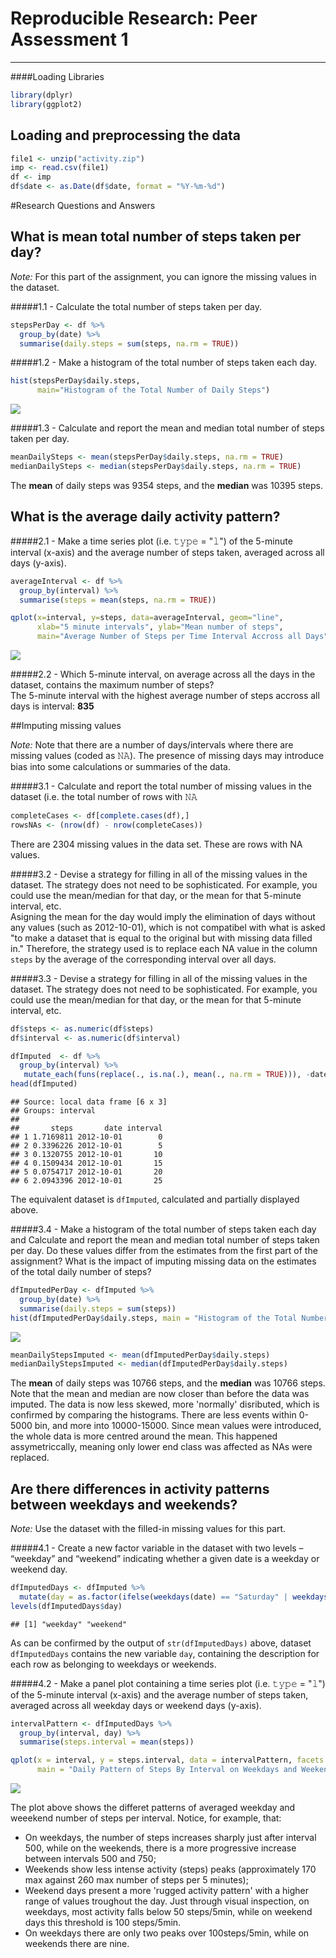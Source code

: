 # Reproducible Research: Peer Assessment 1

___
####Loading Libraries       

```r
library(dplyr)
library(ggplot2)
```


## Loading and preprocessing the data

```r
file1 <- unzip("activity.zip")
imp <- read.csv(file1)
df <- imp
df$date <- as.Date(df$date, format = "%Y-%m-%d")
```
#Research Questions and Answers


## What is mean total number of steps taken per day?
*Note:* For this part of the assignment, you can ignore the missing values in the dataset.

#####1.1 - Calculate the total number of steps taken per day.       

```r
stepsPerDay <- df %>%
  group_by(date) %>%
  summarise(daily.steps = sum(steps, na.rm = TRUE))
```

#####1.2 - Make a histogram of the total number of steps taken each day.       

```r
hist(stepsPerDay$daily.steps,
      main="Histogram of the Total Number of Daily Steps")
```

![](PA1_template_files/figure-html/unnamed-chunk-4-1.png) 

#####1.3 - Calculate and report the mean and median total number of steps taken per day.     

```r
meanDailySteps <- mean(stepsPerDay$daily.steps, na.rm = TRUE)
medianDailySteps <- median(stepsPerDay$daily.steps, na.rm = TRUE)
```
The **mean** of daily steps was 9354 steps, and the **median** was 10395 steps.


## What is the average daily activity pattern?
 
#####2.1 - Make a time series plot (i.e. 𝚝𝚢𝚙𝚎 = "𝚕") of the 5-minute interval (x-axis) and the average number of steps taken, averaged across all days (y-axis).      

```r
averageInterval <- df %>%
  group_by(interval) %>%
  summarise(steps = mean(steps, na.rm = TRUE))

qplot(x=interval, y=steps, data=averageInterval, geom="line",
      xlab="5 minute intervals", ylab="Mean number of steps",
      main="Average Number of Steps per Time Interval Accross all Days")
```

![](PA1_template_files/figure-html/unnamed-chunk-6-1.png) 

#####2.2 - Which 5-minute interval, on average across all the days in the dataset, contains the maximum number of steps?     
The 5-minute interval with the highest average number of steps accross all days is interval: **835**     


##Imputing missing values
  
*Note:* Note that there are a number of days/intervals where there are missing values (coded as 𝙽𝙰). The presence of missing days may introduce bias into some calculations or summaries of the data.      

#####3.1 - Calculate and report the total number of missing values in the dataset (i.e. the total number of rows with 𝙽𝙰     

```r
completeCases <- df[complete.cases(df),]
rowsNAs <- (nrow(df) - nrow(completeCases))
```
There are 2304 missing values in the data set. These are rows with NA values.      

#####3.2 - Devise a strategy for filling in all of the missing values in the dataset. The strategy does not need to be sophisticated. For example, you could use the mean/median for that day, or the mean for that 5-minute interval, etc.          
Asigning the mean for the day would imply the elimination of days without any values (such as 2012-10-01), which is not compatibel with what is asked "to make a dataset that is equal to the original but with missing data filled in."
Therefore, the strategy used is to replace each NA value in the column `steps` by the average of the corresponding interval over all days. 

#####3.3 - Devise a strategy for filling in all of the missing values in the dataset. The strategy does not need to be sophisticated. For example, you could use the mean/median for that day, or the mean for that 5-minute interval, etc.           

```r
df$steps <- as.numeric(df$steps)
df$interval <- as.numeric(df$interval)

dfImputed  <- df %>%
  group_by(interval) %>%
   mutate_each(funs(replace(., is.na(.), mean(., na.rm = TRUE))), -date)
head(dfImputed)
```

```
## Source: local data frame [6 x 3]
## Groups: interval
## 
##       steps       date interval
## 1 1.7169811 2012-10-01        0
## 2 0.3396226 2012-10-01        5
## 3 0.1320755 2012-10-01       10
## 4 0.1509434 2012-10-01       15
## 5 0.0754717 2012-10-01       20
## 6 2.0943396 2012-10-01       25
```
The equivalent dataset is `dfImputed`, calculated and partially displayed above.      

#####3.4 - Make a histogram of the total number of steps taken each day and Calculate and report the mean and median total number of steps taken per day. Do these values differ from the estimates from the first part of the assignment? What is the impact of imputing missing data on the estimates of the total daily number of steps?           

```r
dfImputedPerDay <- dfImputed %>%
  group_by(date) %>%
  summarise(daily.steps = sum(steps))
hist(dfImputedPerDay$daily.steps, main = "Histogram of the Total Number of Daily Steps (with imputed data)")
```

![](PA1_template_files/figure-html/unnamed-chunk-9-1.png) 

```r
meanDailyStepsImputed <- mean(dfImputedPerDay$daily.steps)
medianDailyStepsImputed <- median(dfImputedPerDay$daily.steps)
```
The **mean** of daily steps was 10766 steps, and the **median** was 10766 steps.     
Note that the mean and median are now closer than before the data was imputed. The data is now less skewed, more 'normally' disributed, which is confirmed by comparing the histograms. There are less events within 0-5000 bin, and more into 10000-15000. Since mean values were introduced, the whole data is more centred around the mean. This happened assymetriccally, meaning only lower end class was affected as NAs were replaced.


## Are there differences in activity patterns between weekdays and weekends?
    
*Note:* Use the dataset with the filled-in missing values for this part.       

#####4.1 - Create a new factor variable in the dataset with two levels – “weekday” and “weekend” indicating whether a given date is a weekday or weekend day.     


```r
dfImputedDays <- dfImputed %>%
  mutate(day = as.factor(ifelse(weekdays(date) == "Saturday" | weekdays(date) == "Sunday", yes = "weekend", no = "weekday")))
levels(dfImputedDays$day)
```

```
## [1] "weekday" "weekend"
```
As can be confirmed by the output of `str(dfImputedDays)` above, dataset `dfImputedDays` contains the new variable `day`, containing the description for each row as belonging to weekdays or weekends.


#####4.2 - Make a panel plot containing a time series plot (i.e. 𝚝𝚢𝚙𝚎 = "𝚕") of the 5-minute interval (x-axis) and the average number of steps taken, averaged across all weekday days or weekend days (y-axis).       


```r
intervalPattern <- dfImputedDays %>%
  group_by(interval, day) %>%
  summarise(steps.interval = mean(steps))

qplot(x = interval, y = steps.interval, data = intervalPattern, facets = day ~ ., geom = "line",
      main = "Daily Pattern of Steps By Interval on Weekdays and Weekends", ylab = "Mean Steps")     
```

![](PA1_template_files/figure-html/unnamed-chunk-11-1.png) 
        
The plot above shows the differet patterns of averaged weekday and weeekend number of steps per interval. Notice, for example, that:     

* On weekdays, the number of steps increases sharply just after interval 500, while on the weekends, there is a more progressive increase between intervals 500 and 750;     
* Weekends show less intense activity (steps) peaks (approximately 170 max against 260 max number of steps per 5 minutes);
* Weekend days  present a more 'rugged activity pattern' with a higher range of values troughout the day. Just through visual inspection, on weekdays, most activity falls below 50 steps/5min, while on weekend days this threshold is 100 steps/5min.     
* On weekdays there are only two peaks over 100steps/5min, while on weekends there are nine.    
